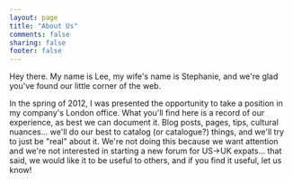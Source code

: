 ```yaml
---
layout: page
title: "About Us"
comments: false
sharing: false
footer: false
---
```


Hey there. My name is Lee, my wife's name is Stephanie, and we're glad you've found our little corner of the web.

In the spring of 2012, I was presented the opportunity to take a position in my company's London office. What you'll find here is a record of our experience, as best we can document it. Blog posts, pages, tips, cultural nuances... we'll do our best to catalog (or catalogue?) things, and we'll try to just be "real" about it. We're not doing this because we want attention and we're not interested in starting a new forum for US->UK expats... that said, we would like it to be useful to others, and if you find it useful, let us know!